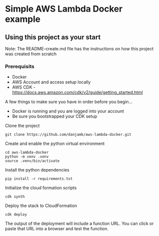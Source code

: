# Simple AWS Lambda Docker example





## Using this project as your start
Note: The README-create.md file has the instructions on how this project was created from scratch


### Prerequisits
- Docker
- AWS Account and access setup locally
- AWS CDK - https://docs.aws.amazon.com/cdk/v2/guide/getting_started.html



A few things to make sure yuo have in order before you begin...
- Docker is running and you are logged into your account
- Be sure you bootstrapped your CDK setup


Clone the project

```
git clone https://github.com/danjamk/aws-lambda-docker.git
```


Create and enable the python virtual environment

```
cd aws-lambda-docker
python -m venv .venv
source .venv/bin/activate
```



Install the python dependencies

```
pip install -r requirements.txt
```



Initialize the cloud formation scripts

```
cdk synth
```



Deploy the stack to CloudFormation

```
cdk deploy
```


The output of the deployment will include a function URL.  You can click or paste that URL into a browser and test the function.




